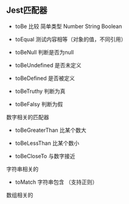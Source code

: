 ## Jest匹配器

- toBe 比较 简单类型 Number String Boolean

- toEqual 测试内容相等（对象的值，不同引用）

- toBeNull 判断是否为null

- toBeUndefined 是否未定义

- toBeDefined 是否被定义

- toBeTruthy 判断为真

- toBeFalsy 判断为假

数字相关的匹配器

- toBeGreaterThan 比某个数大

- toBeLessThan 比某个数小

- toBeCloseTo 与数字接近

字符串相关的

- toMatch 字符串包含 （支持正则）

数组相关的
